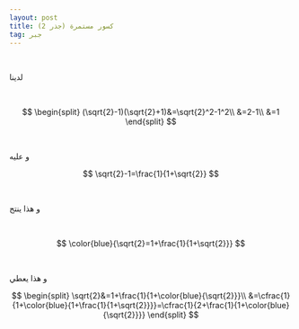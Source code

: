 ```yaml
---
layout: post
title: كسور مستمرة (جذر 2)
tag: جبر
---
```



<br>

لدينا

<br>

$$
\begin{split}
(\sqrt{2}-1)(\sqrt{2}+1)&=\sqrt{2}^2-1^2\\
&=2-1\\
&=1
\end{split}
$$

<br>

 و عليه
<br>

$$
\sqrt{2}-1=\frac{1}{1+\sqrt{2}}
$$

<br>

و هذا ينتج

<br>

$$
\color{blue}{\sqrt{2}=1+\frac{1}{1+\sqrt{2}}}
$$

<br>

و هذا يعطي

$$
\begin{split}
\sqrt{2}&=1+\frac{1}{1+\color{blue}{\sqrt{2}}}\\
&=\cfrac{1}{1+\color{blue}{1+\frac{1}{1+\sqrt{2}}}}=\cfrac{1}{2+\frac{1}{1+\color{blue}{\sqrt{2}}}}
\end{split}
$$





